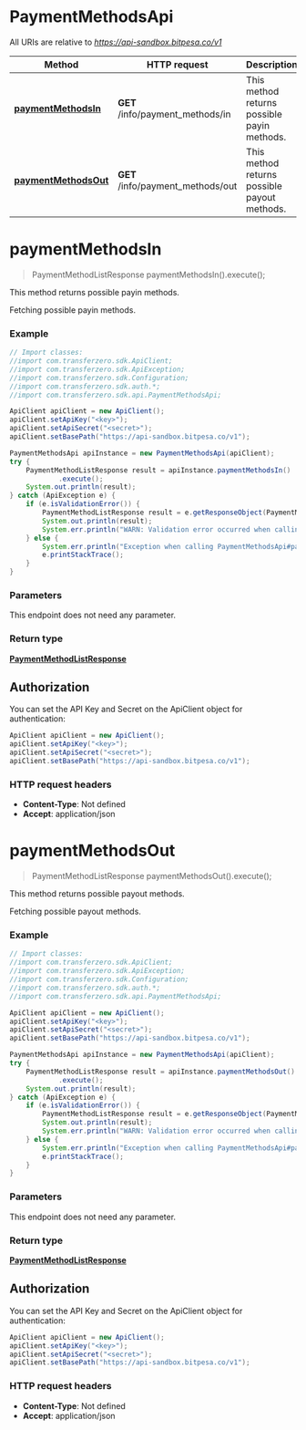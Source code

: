 # PaymentMethodsApi

All URIs are relative to *https://api-sandbox.bitpesa.co/v1*

Method | HTTP request | Description
------------- | ------------- | -------------
[**paymentMethodsIn**](PaymentMethodsApi.md#paymentMethodsIn) | **GET** /info/payment_methods/in | This method returns possible payin methods.
[**paymentMethodsOut**](PaymentMethodsApi.md#paymentMethodsOut) | **GET** /info/payment_methods/out | This method returns possible payout methods.


<a name="paymentMethodsIn"></a>
# **paymentMethodsIn**
> PaymentMethodListResponse paymentMethodsIn().execute();

This method returns possible payin methods.

Fetching possible payin methods. 

### Example
```java
// Import classes:
//import com.transferzero.sdk.ApiClient;
//import com.transferzero.sdk.ApiException;
//import com.transferzero.sdk.Configuration;
//import com.transferzero.sdk.auth.*;
//import com.transferzero.sdk.api.PaymentMethodsApi;

ApiClient apiClient = new ApiClient();
apiClient.setApiKey("<key>");
apiClient.setApiSecret("<secret>");
apiClient.setBasePath("https://api-sandbox.bitpesa.co/v1");

PaymentMethodsApi apiInstance = new PaymentMethodsApi(apiClient);
try {
    PaymentMethodListResponse result = apiInstance.paymentMethodsIn()
            .execute();
    System.out.println(result);
} catch (ApiException e) {
    if (e.isValidationError()) {
        PaymentMethodListResponse result = e.getResponseObject(PaymentMethodListResponse.class);
        System.out.println(result);
        System.err.println("WARN: Validation error occurred when calling the endpoint");
    } else {
        System.err.println("Exception when calling PaymentMethodsApi#paymentMethodsIn");
        e.printStackTrace();
    }
}
```

### Parameters
This endpoint does not need any parameter.

### Return type

[**PaymentMethodListResponse**](PaymentMethodListResponse.md)

## Authorization

You can set the API Key and Secret on the ApiClient object for authentication:

```java
ApiClient apiClient = new ApiClient();
apiClient.setApiKey("<key>");
apiClient.setApiSecret("<secret>");
apiClient.setBasePath("https://api-sandbox.bitpesa.co/v1");
```
### HTTP request headers

 - **Content-Type**: Not defined
 - **Accept**: application/json

<a name="paymentMethodsOut"></a>
# **paymentMethodsOut**
> PaymentMethodListResponse paymentMethodsOut().execute();

This method returns possible payout methods.

Fetching possible payout methods. 

### Example
```java
// Import classes:
//import com.transferzero.sdk.ApiClient;
//import com.transferzero.sdk.ApiException;
//import com.transferzero.sdk.Configuration;
//import com.transferzero.sdk.auth.*;
//import com.transferzero.sdk.api.PaymentMethodsApi;

ApiClient apiClient = new ApiClient();
apiClient.setApiKey("<key>");
apiClient.setApiSecret("<secret>");
apiClient.setBasePath("https://api-sandbox.bitpesa.co/v1");

PaymentMethodsApi apiInstance = new PaymentMethodsApi(apiClient);
try {
    PaymentMethodListResponse result = apiInstance.paymentMethodsOut()
            .execute();
    System.out.println(result);
} catch (ApiException e) {
    if (e.isValidationError()) {
        PaymentMethodListResponse result = e.getResponseObject(PaymentMethodListResponse.class);
        System.out.println(result);
        System.err.println("WARN: Validation error occurred when calling the endpoint");
    } else {
        System.err.println("Exception when calling PaymentMethodsApi#paymentMethodsOut");
        e.printStackTrace();
    }
}
```

### Parameters
This endpoint does not need any parameter.

### Return type

[**PaymentMethodListResponse**](PaymentMethodListResponse.md)

## Authorization

You can set the API Key and Secret on the ApiClient object for authentication:

```java
ApiClient apiClient = new ApiClient();
apiClient.setApiKey("<key>");
apiClient.setApiSecret("<secret>");
apiClient.setBasePath("https://api-sandbox.bitpesa.co/v1");
```
### HTTP request headers

 - **Content-Type**: Not defined
 - **Accept**: application/json

